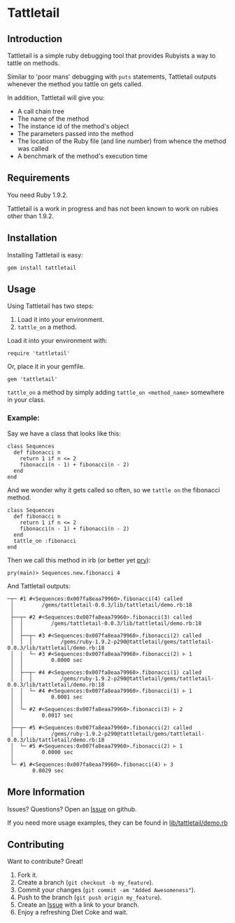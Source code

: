 Tattletail
=============

Introduction
-----------

Tattletail is a simple ruby debugging tool that provides Rubyists a way to tattle on methods.

Similar to 'poor mans' debugging with `puts` statements, Tattletail outputs whenever the method you tattle on gets called.

In addition, Tattletail will give you:

*    A call chain tree
*    The name of the method
*    The instance id of the method's object
*    The parameters passed into the method
*    The location of the Ruby file (and line number) from whence the method was called
*    A benchmark of the method's execution time

Requirements
-------

You need Ruby 1.9.2.

Tattletail is a work in progress and has not been known to work on rubies other than 1.9.2.

Installation
-------

Installing Tattletail is easy:

    gem install tattletail

Usage
-----

Using Tattletail has two steps:

1. Load it into your environment.
2. `tattle_on` a method.

Load it into your environment with:

    require 'tattletail'

Or, place it in your gemfile.

    gem 'tattletail'

`tattle_on` a method by simply adding `tattle_on <method_name>` somewhere in your class.

### Example:

Say we have a class that looks like this:

    class Sequences
      def fibonacci n
        return 1 if n <= 2
        fibonacci(n - 1) + fibonacci(n - 2)
      end
    end

And we wonder why it gets called so often, so we `tattle on` the fibonacci method.

    class Sequences
      def fibonacci n
        return 1 if n <= 2
        fibonacci(n - 1) + fibonacci(n - 2)
      end
      tattle_on :fibonacci
    end

Then we call this method in irb (or better yet [pry][2]):

    pry(main)> Sequences.new.fibonacci 4

And Tattletail outputs:

    ─┬─ #1 #<Sequences:0x007fa8eaa79960>.fibonacci(4) called
     │         /gems/tattletail-0.0.3/lib/tattletail/demo.rb:18
     │
     ├──┬─ #2 #<Sequences:0x007fa8eaa79960>.fibonacci(3) called
     │  │         /gems/tattletail-0.0.3/lib/tattletail/demo.rb:18
     │  │
     │  ├──┬─ #3 #<Sequences:0x007fa8eaa79960>.fibonacci(2) called
     │  │  │         /gems/ruby-1.9.2-p290@tattletail/gems/tattletail-0.0.3/lib/tattletail/demo.rb:18
     │  │  └─ #3 #<Sequences:0x007fa8eaa79960>.fibonacci(2) ⊢ 1
     │  │         0.0000 sec
     │  │
     │  ├──┬─ #4 #<Sequences:0x007fa8eaa79960>.fibonacci(1) called
     │  │  │         /gems/ruby-1.9.2-p290@tattletail/gems/tattletail-0.0.3/lib/tattletail/demo.rb:18
     │  │  └─ #4 #<Sequences:0x007fa8eaa79960>.fibonacci(1) ⊢ 1
     │  │         0.0001 sec
     │  │
     │  └─ #2 #<Sequences:0x007fa8eaa79960>.fibonacci(3) ⊢ 2
     │         0.0017 sec
     │
     ├──┬─ #5 #<Sequences:0x007fa8eaa79960>.fibonacci(2) called
     │  │         /gems/ruby-1.9.2-p290@tattletail/gems/tattletail-0.0.3/lib/tattletail/demo.rb:18
     │  └─ #5 #<Sequences:0x007fa8eaa79960>.fibonacci(2) ⊢ 1
     │         0.0000 sec
     │
     └─ #1 #<Sequences:0x007fa8eaa79960>.fibonacci(4) ⊢ 3
            0.0029 sec

More Information
---------

Issues? Questions? Open an [Issue][1] on github.

If you need more usage examples, they can be found in [lib/tattletail/demo.rb][3]

Contributing
------------

Want to contribute? Great!

1. Fork it.
2. Create a branch (`git checkout -b my_feature`).
3. Commit your changes (`git commit -am "Added Awesomeness"`).
4. Push to the branch (`git push origin my_feature`).
5. Create an [Issue][1] with a link to your branch.
6. Enjoy a refreshing Diet Coke and wait.


[1]: http://github.com/randland/tattletail/issues
[2]: https://github.com/pry/pry
[3]: https://github.com/randland/tattletail/blob/master/lib/tattletail/demo.rb

